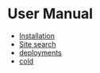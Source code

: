 
# User Manual

- [Installation](INSTALL.md)
- [Site search](search.md)
- [deployments](deployment.md)
- [cold](cold.1.md)
